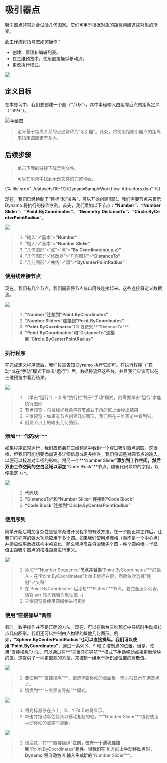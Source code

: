 # 吸引器点

吸引器点非常适合试验几何图案。它们可用于根据对象的距离创建这些对象的渐变。

此工作流将指导您如何操作：

* 创建、管理和编辑列表。
* 在三维预览中，使用直接操纵移动点。
* 更改执行模式。

![](../images/10-1/2/attractor1.gif)

## 定义目标

在本练习中，我们要创建一个圆（_“目标”_），其中半径输入由距邻近点的距离定义（_“关系”_）。

![手绘圆](../images/10-1/2/00-Hand-Sketch-of-Circle.png)

> 定义基于距离关系的点通常称为“吸引器”。此处，将使用距吸引器点的距离来指定圆应该有多大。

## 后续步骤

> 单击下面的链接下载示例文件。
>
> 可以在附录中找到示例文件的完整列表。

{% file src="../datasets/10-1/2/DynamoSampleWorkflow-Attractors.dyn" %}

现在，我们已经绘制了“目标”和“关系”，可以开始创建图形。我们需要节点来表示 Dynamo 将执行的操作序列。首先，我们添加以下节点：**“Number”**、**“Number Slider”**、**“Point.ByCoordinates”**、**“Geometry.DistanceTo”、“Circle.ByCenterPointRadius”。**

![](<../images/10-1/2/attractor (2).png>)

> 1. “输入”>“基本”>**“Number”**
> 2. “输入”>“基本”>**“Number Slider”**
> 3. “几何图形”>“点”>“点”>**“By Coordinates(x,y,z)”**
> 4. “几何图形”>“修改器”>“几何图形”>**“DistanceTo”**
> 5. “几何图形”>“曲线”>“圆”>**“ByCenterPointRadius”**

### 使用线连接节点

现在，我们有几个节点，我们需要将节点端口用线连接起来。这些连接将定义数据流。

![](<../images/10-1/2/attractor (3).png>)

> 1. **“Number”**连接到**“Point.ByCoordinates”**
> 2. **“Number Sliders”**连接到**“Point.ByCoordinates”**
> 3. **“Point.ByCoordinates”**(2) 连接到**“DistanceTo”**
> 4. **“Point.ByCoordinates”**和**“DistanceTo”**连接到**“Circle.ByCenterPointRadius”**

### 执行程序

在完成定义程序流后，我们只需告知 Dynamo 执行它即可。在执行程序（“自动”或在“手动”模式下单击“运行”）后，数据将流经这些线，并且我们应该可以在三维预览中看到结果。

![](<../images/10-1/2/attractor (4).png>)

> 1. （单击“运行”）- 如果“执行栏”处于“手动”模式，则需要单击“运行”才能执行图形
> 2. 节点预览 - 将鼠标光标悬停在节点右下角的框上会弹出结果
> 3. 三维预览 - 如果有节点创建几何图形，我们将在三维预览中看到它。
> 4. 创建节点上的输出几何图形。

### 添加**“代码块”**

如果程序正常运行，我们应该会在三维预览中看到一个穿过吸引器点的圆。这很棒，但我们可能想要添加更多详细信息或更多控件。我们将调整对圆节点的输入，以便可以校准对半径的影响。将另一个**“Number Slider”**添加到工作空间，然后双击工作空间的空白区域以添加**“Code Block”**节点。编辑代码块中的字段，以便指定 `X/Y`。

![](<../images/10-1/2/attractor (5).png>)

> 1. **代码块**
> 2. **“DistanceTo”**和**“Number Slider”**连接到**“Code Block”**
> 3. **“Code Block”**连接到**“Circle.ByCenterPointRadius”**

### 使用序列

简单开始后增加复杂性是循序渐进开发程序的有效方法。在一个圆正常工作后，让我们将程序的强大功能应用于多个圆。如果我们使用点栅格（而不是一个中心点）并适应结果数据结构中的变化，那么程序现在将创建多个圆 - 每个圆的唯一半径值由距吸引器点的校准距离进行定义。

![](<../images/10-1/2/attractor (6).png>)

> 1. 添加**“Number Sequence”**节点并替换**“Point.ByCoordinates”**的输入 - 在“Point.ByCoordinates”上单击鼠标右键，然后依次选择“连缀”>“叉积”
> 2. 在 Point.ByCoordinates 后添加**“Flatten”**节点。要完全展平列表，请将 `amt` 输入保留为默认值 `-1`
> 3. 三维预览将使用圆栅格进行更新

### 使用“直接操纵”调整

有时，数字操作并不是正确的方法。现在，可以在后台三维预览中导航时手动推拉点几何图形。我们还可以控制由点构建的其他几何图形。例如，**“Sphere.ByCenterPointRadius”**也可以直接操纵。我们可以使用**“Point.ByCoordinates”**，通过一系列 X、Y 和 Z 控制点的位置。但是，使用“直接操纵”方法，可以通过在**“三维预览导航”**模式下手动移动点来更新滑块的值。这提供了一种更直观的方法，来控制一组用于标识点位置的离散值。

![](<../images/10-1/2/attractor (7).png>)

> 1. 要使用**“直接操纵”**，请选择要移动的点面板 - 箭头将显示在选定点上。
> 2. 切换到**“三维预览导航”**模式。

![](../images/10-1/2/attractor\(8\).png)

> 1. 将光标悬停在点上，X、Y 和 Z 轴将显示。
> 2. 单击并拖动彩色箭头以移动相应的轴，**“Number Slider”**值将使用手动移动的点实时更新。

![](<../images/10-1/2/attractor (1).png>)

> 1. 请注意，在**“直接操纵”**之前，仅有一个滑块连接到**“Point.ByCoordinates”**组件。当我们在 X 方向上手动移动点时，Dynamo 将自动为 X 输入生成新的**“Number Slider”**。

